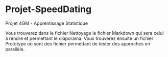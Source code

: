 # Projet-SpeedDating
Projet 4GM - Apprentissage Statistique

Vous trouverez dans le fichier Nettoyage le fichier Markdown qui sera celui à rendre et permettant le diaporama. Vous trouverez ensuite un fichier Prototype où sont des fichier permettant de tester des approches en parallèle.


